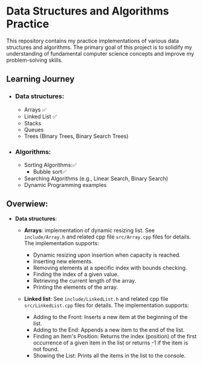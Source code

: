 # Data Structures and Algorithms Practice

This repository contains my practice implementations of various data structures and algorithms. 
The primary goal of this project is to solidify my understanding of fundamental computer science concepts and improve my problem-solving skills.

## Learning Journey 
* ### Data structures:
    * Arrays ✅
    * Linked List ✅
    * Stacks
    * Queues
    * Trees (Binary Trees, Binary Search Trees)
* ### Algorithms:
    * Sorting Algorithms:✅
      * Bubble sort✅
    * Searching Algorithms (e.g., Linear Search, Binary Search)
    * Dynamic Programming examples

## Overwiew: 
* **Data structures**:
    * **Arrays**:  implementation of dynamic resizing list. See `include/Array.h` and related cpp file `src/Array.cpp` files for details. The implementation supports:
        * Dynamic resizing upon insertion when capacity is reached.
        * Inserting new elements.
        * Removing elements at a specific index with bounds checking.
        * Finding the index of a given value.
        * Retrieving the current length of the array.
        * Printing the elements of the array.

   * **Linked list**: See `include/LinkedList.h` and related cpp file `src/LinkedList.cpp` files for details. The implementation supports:
     * Adding to the Front: Inserts a new item at the beginning of the list.
     * Adding to the End: Appends a new item to the end of the list.
     * Finding an Item's Position: Returns the index (position) of the first occurrence of a given item in the list or returns -1 if the item is not found.
     * Showing the List: Prints all the items in the list to the console.
